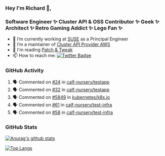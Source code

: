 ### Hey I'm Richard 👋, 

<h3 align="left">Software Engineer ✨ Cluster API & OSS Contributor ✨ Geek ✨ Architect ✨ Retro Gaming Addict ✨ Lego Fan ✨</h3>

- 🔭 I’m currently working at [SUSE](https://www.suse.com/) as a Principal Engineer
- 👯 I’m a maintainer of [Cluster API Provider AWS](https://github.com/kubernetes-sigs/cluster-api-provider-aws)
- 💬 I'm reading [Patch & Tweak](https://bjooks.com/products/patch-tweak-exploring-modular-synthesis)
- 📫 How to reach me: [![Twitter Badge](https://img.shields.io/badge/-@fruit_case-00acee?style=flat&logo=Twitter&logoColor=white)](https://twitter.com/intent/follow?screen_name=fruit_case "Follow on Twitter")

### GitHub Activity 

<!--START_SECTION:activity-->
1. 🗣 Commented on [#24](https://github.com/calf-nursery/testapp/pull/24#issuecomment-1719496915) in [calf-nursery/testapp](https://github.com/calf-nursery/testapp)
2. 🗣 Commented on [#32](https://github.com/calf-nursery/testapp/pull/32#issuecomment-1719480922) in [calf-nursery/testapp](https://github.com/calf-nursery/testapp)
3. 🗣 Commented on [#5849](https://github.com/kubernetes/k8s.io/pull/5849#issuecomment-1719476386) in [kubernetes/k8s.io](https://github.com/kubernetes/k8s.io)
4. 🗣 Commented on [#61](https://github.com/calf-nursery/test-infra/pull/61#issuecomment-1719418955) in [calf-nursery/test-infra](https://github.com/calf-nursery/test-infra)
5. 🗣 Commented on [#58](https://github.com/calf-nursery/test-infra/pull/58#issuecomment-1719181393) in [calf-nursery/test-infra](https://github.com/calf-nursery/test-infra)
<!--END_SECTION:activity-->

### GitHub Stats

[![Anurag's github stats](https://github-readme-stats.vercel.app/api?username=richardcase&count_private=true&show_icons=true)](https://github.com/anuraghazra/github-readme-stats)

[![Top Langs](https://github-readme-stats.vercel.app/api/top-langs/?username=richardcase&hide=html&layout=compact)](https://github.com/anuraghazra/github-readme-stats)
